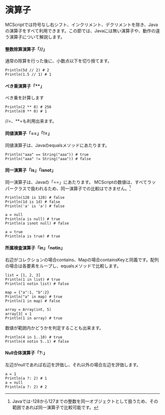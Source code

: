 # 演算子
MCScriptでは符号なし右シフト、インクリメント、デクリメントを除き、Javaの演算子をすべて利用できます。この節では、Javaには無い演算子や、動作の違う演算子について解説します。
#### 整数除算演算子「//」
通常の除算を行った後に、小数点以下を切り捨てます。
```
Println(5d // 2) # 2
Println(1.5 // 1) # 1
```
#### べき乗演算子「**」
べき乗を計算します
```
Println(2 ** 8) # 256
Println(0 ** 0) # 1
```
//=、**=も利用出来ます。
#### 同値演算子「==」「!=」
同値演算子は、Javaのequalsメソッドにあたります。
```
Println("aaa" == String("aaa")) # true
Println("aaa" != String("aaa")) # false
```
#### 同一演算子「is」「isnot」
同一演算子は、Javaの「==」にあたります。
MCScriptの数値は、すべてラッパークラスで扱われるため、同一演算子での比較はできません。[^1]
```
Println(128 is 128) # false
Println(1d is 1d) # false
Println('a' is 'a') # false

a = null
Println(a is null) # true
Println(a isnot null) # false

a = true
Println(a is true) # true
```
#### 所属検査演算子「in」「notin」
右辺がコレクションの場合contains、Mapの場合containsKeyと同義です。配列の場合は各要素をループし、equalsメソッドで比較します。
```
list = [1, 2, 3]
Println(1 in list) # true
Println(1 notin list) # false

map = {"a":1, "b":2}
Println("a" in map) # true
Println(1 in map) # false

array = Array(int, 5)
array[3] = 1
Println(1 in array) # true
```
数値が範囲内かどうかを判定することも出来ます。
```
Println(4 in 1..10) # true
Println(4 notin 5..1) # false
```
#### Null合体演算子「?:」
左辺がnullであれば右辺を評価し、それ以外の場合左辺を評価します。
```
a = 1
Println(a ?: 2) # 1
a = null
Println(a ?: 2) # 2
```

[^1]: Javaでは-128から127までの整数を同一オブジェクトとして扱うため、その範囲であれば同一演算子で比較可能です。
